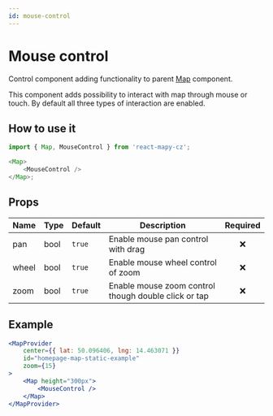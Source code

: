 ```yaml
---
id: mouse-control
---
```


# Mouse control

Control component adding functionality to parent [Map](/docs/API/map) component.

This component adds possibility to interact with map through mouse or touch. By default all three types of interaction are enabled.

## How to use it

```js
import { Map, MouseControl } from 'react-mapy-cz';

<Map>
	<MouseControl />
</Map>;
```

## Props

| Name  | Type | Default | Description                                          | Required |
| ----- | ---- | ------- | ---------------------------------------------------- | :------: |
| pan   | bool | `true`  | Enable mouse pan control with drag                   |   :x:    |
| wheel | bool | `true`  | Enable mouse wheel control of zoom                   |   :x:    |
| zoom  | bool | `true`  | Enable mouse zoom control though double click or tap |   :x:    |

## Example

```jsx live
<MapProvider
	center={{ lat: 50.096406, lng: 14.463071 }}
	id="homepage-map-static-example"
	zoom={15}
>
	<Map height="300px">
		<MouseControl />
	</Map>
</MapProvider>
```

